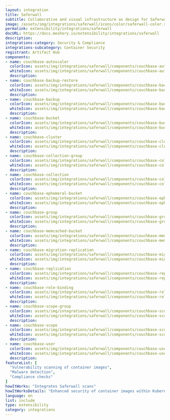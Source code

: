 ```yaml
---
layout: integration
title: Saferwall
subtitle: Collaborative and visual infrastructure as design for Saferwall
image: /assets/img/integrations/saferwall/icons/color/saferwall-color.svg
permalink: extensibility/integrations/saferwall
docURL: https://docs.meshery.io/extensibility/integrations/saferwall
description: 
integrations-category: Security & Compliance
integrations-subcategory: Container Security
registrant: Artifact Hub
components: 
- name: couchbase-autoscaler
  colorIcon: assets/img/integrations/saferwall/components/couchbase-autoscaler/icons/color/couchbase-autoscaler-color.svg
  whiteIcon: assets/img/integrations/saferwall/components/couchbase-autoscaler/icons/white/couchbase-autoscaler-white.svg
  description: 
- name: couchbase-backup-restore
  colorIcon: assets/img/integrations/saferwall/components/couchbase-backup-restore/icons/color/couchbase-backup-restore-color.svg
  whiteIcon: assets/img/integrations/saferwall/components/couchbase-backup-restore/icons/white/couchbase-backup-restore-white.svg
  description: 
- name: couchbase-backup
  colorIcon: assets/img/integrations/saferwall/components/couchbase-backup/icons/color/couchbase-backup-color.svg
  whiteIcon: assets/img/integrations/saferwall/components/couchbase-backup/icons/white/couchbase-backup-white.svg
  description: 
- name: couchbase-bucket
  colorIcon: assets/img/integrations/saferwall/components/couchbase-bucket/icons/color/couchbase-bucket-color.svg
  whiteIcon: assets/img/integrations/saferwall/components/couchbase-bucket/icons/white/couchbase-bucket-white.svg
  description: 
- name: couchbase-cluster
  colorIcon: assets/img/integrations/saferwall/components/couchbase-cluster/icons/color/couchbase-cluster-color.svg
  whiteIcon: assets/img/integrations/saferwall/components/couchbase-cluster/icons/white/couchbase-cluster-white.svg
  description: 
- name: couchbase-collection-group
  colorIcon: assets/img/integrations/saferwall/components/couchbase-collection-group/icons/color/couchbase-collection-group-color.svg
  whiteIcon: assets/img/integrations/saferwall/components/couchbase-collection-group/icons/white/couchbase-collection-group-white.svg
  description: 
- name: couchbase-collection
  colorIcon: assets/img/integrations/saferwall/components/couchbase-collection/icons/color/couchbase-collection-color.svg
  whiteIcon: assets/img/integrations/saferwall/components/couchbase-collection/icons/white/couchbase-collection-white.svg
  description: 
- name: couchbase-ephemeral-bucket
  colorIcon: assets/img/integrations/saferwall/components/couchbase-ephemeral-bucket/icons/color/couchbase-ephemeral-bucket-color.svg
  whiteIcon: assets/img/integrations/saferwall/components/couchbase-ephemeral-bucket/icons/white/couchbase-ephemeral-bucket-white.svg
  description: 
- name: couchbase-group
  colorIcon: assets/img/integrations/saferwall/components/couchbase-group/icons/color/couchbase-group-color.svg
  whiteIcon: assets/img/integrations/saferwall/components/couchbase-group/icons/white/couchbase-group-white.svg
  description: 
- name: couchbase-memcached-bucket
  colorIcon: assets/img/integrations/saferwall/components/couchbase-memcached-bucket/icons/color/couchbase-memcached-bucket-color.svg
  whiteIcon: assets/img/integrations/saferwall/components/couchbase-memcached-bucket/icons/white/couchbase-memcached-bucket-white.svg
  description: 
- name: couchbase-migration-replication
  colorIcon: assets/img/integrations/saferwall/components/couchbase-migration-replication/icons/color/couchbase-migration-replication-color.svg
  whiteIcon: assets/img/integrations/saferwall/components/couchbase-migration-replication/icons/white/couchbase-migration-replication-white.svg
  description: 
- name: couchbase-replication
  colorIcon: assets/img/integrations/saferwall/components/couchbase-replication/icons/color/couchbase-replication-color.svg
  whiteIcon: assets/img/integrations/saferwall/components/couchbase-replication/icons/white/couchbase-replication-white.svg
  description: 
- name: couchbase-role-binding
  colorIcon: assets/img/integrations/saferwall/components/couchbase-role-binding/icons/color/couchbase-role-binding-color.svg
  whiteIcon: assets/img/integrations/saferwall/components/couchbase-role-binding/icons/white/couchbase-role-binding-white.svg
  description: 
- name: couchbase-scope-group
  colorIcon: assets/img/integrations/saferwall/components/couchbase-scope-group/icons/color/couchbase-scope-group-color.svg
  whiteIcon: assets/img/integrations/saferwall/components/couchbase-scope-group/icons/white/couchbase-scope-group-white.svg
  description: 
- name: couchbase-scope
  colorIcon: assets/img/integrations/saferwall/components/couchbase-scope/icons/color/couchbase-scope-color.svg
  whiteIcon: assets/img/integrations/saferwall/components/couchbase-scope/icons/white/couchbase-scope-white.svg
  description: 
- name: couchbase-user
  colorIcon: assets/img/integrations/saferwall/components/couchbase-user/icons/color/couchbase-user-color.svg
  whiteIcon: assets/img/integrations/saferwall/components/couchbase-user/icons/white/couchbase-user-white.svg
  description: 
featureList: [
  "Vulnerability scanning of container images",
  "Malware detection",
  "Compliance checks"
]
howItWorks: "Integrates Saferwall scans"
howItWorksDetails: "Enhanced security of container images within Kubernetes"
language: en
list: include
type: extensibility
category: integrations
---
```


